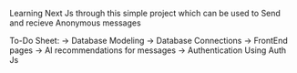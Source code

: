 Learning Next Js through this simple project which can be used to Send and recieve Anonymous messages

To-Do Sheet:
-> Database Modeling
-> Database Connections
-> FrontEnd pages
-> AI recommendations for messages
-> Authentication Using Auth Js
